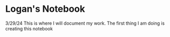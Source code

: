 # Logan's Notebook

3/29/24
This is where I will document my work. The first thing I am doing is creating this notebook